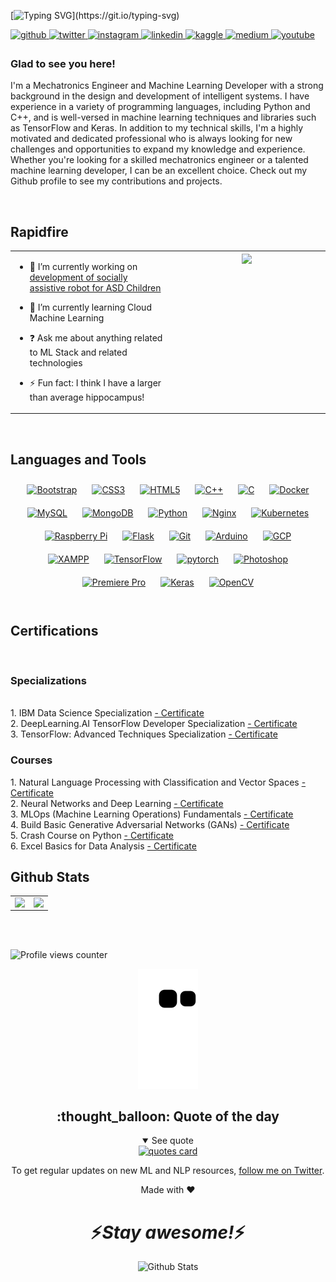 [![Typing SVG](https://readme-typing-svg.demolab.com?font=Fira+Code&pause=1000&color=F7F7F7&width=435&lines=Hey+%F0%9F%91%8B%2C+I'm+Safiullah+Rahu!)](https://git.io/typing-svg)



<a href="https://github.com/Safiullah-Rahu" target="_blank">
<img src=https://img.shields.io/badge/github-%2324292e.svg?&style=for-the-badge&logo=github&logoColor=white alt=github style="margin-bottom: 5px;" />
</a>
<a href="https://twitter.com/safiullah_rahu" target="_blank">
<img src=https://img.shields.io/badge/twitter-%2300acee.svg?&style=for-the-badge&logo=twitter&logoColor=white alt=twitter style="margin-bottom: 5px;" />
</a>
<a href="https://instagram.com/safiullahrahu" target="_blank">
<img src=https://img.shields.io/badge/instagram-%23000000.svg?&style=for-the-badge&logo=instagram&logoColor=white alt=instagram style="margin-bottom: 5px;" />
</a>
<a href="https://linkedin.com/in/safiullahrahu" target="_blank">
<img src=https://img.shields.io/badge/linkedin-%231E77B5.svg?&style=for-the-badge&logo=linkedin&logoColor=white alt=linkedin style="margin-bottom: 5px;" />
</a>
<a href="https://www.kaggle.com/safiullahrahu" target="_blank">
<img src=https://img.shields.io/badge/kaggle-%2344BAE8.svg?&style=for-the-badge&logo=kaggle&logoColor=white alt=kaggle style="margin-bottom: 5px;" />
</a>
<a href="https://medium.com/@safiullahrahu1555" target="_blank">
<img src=https://img.shields.io/badge/medium-%23292929.svg?&style=for-the-badge&logo=medium&logoColor=white alt=medium style="margin-bottom: 5px;" />
</a>
<a href="https://www.youtube.com/channel/UC-Ypfa4T7-XBDQYJwfBE7zQ" target="_blank">
<img src=https://img.shields.io/badge/youtube-%23EE4831.svg?&style=for-the-badge&logo=youtube&logoColor=white alt=youtube style="margin-bottom: 5px;" />
</a>  
  



### Glad to see you here!  
I'm a Mechatronics Engineer and Machine Learning Developer with a strong background in the design and development of intelligent systems. I have experience in a variety of programming languages, including Python and C++, and is well-versed in machine learning techniques and libraries such as TensorFlow and Keras. In addition to my technical skills, I'm a highly motivated and dedicated professional who is always looking for new challenges and opportunities to expand my knowledge and experience. Whether you're looking for a skilled mechatronics engineer or a talented machine learning developer, I can be an excellent choice. Check out my Github profile to see my contributions and projects.  
  

<br/>  


## Rapidfire  
<table><tr><td valign="top" width="50%">

- 🔭 I’m currently working on [development of socially assistive robot for ASD Children](https://github.com/rishavanand/github-profilinator)  
  

- 🌱 I’m currently learning Cloud Machine Learning  
  

- ❓ Ask me about anything related to ML Stack and related technologies  
  

- ⚡ Fun fact: I think I have a larger than average hippocampus!  


</td><td valign="top" width="50%">

<div align="center" bg_color="0000000">
<img src="https://github.com/mayankchaudhary26/Cool-Readme-ideas/blob/master/data/lofi.gif" align="center" style="width: 100%" />
<!--<img src="https://rishavanand.github.io/static/images/greetings.gif" align="center" style="width: 100%" /> -->
</div>  


</td></tr></table>  

<br/>  


## Languages and Tools  
<div align="center">  
<a href="https://getbootstrap.com/docs/3.4/javascript/" target="_blank"><img style="margin: 10px" src="https://profilinator.rishav.dev/skills-assets/bootstrap-plain.svg" alt="Bootstrap" height="25" /></a>  
<a href="https://www.w3schools.com/css/" target="_blank"><img style="margin: 10px" src="https://profilinator.rishav.dev/skills-assets/css3-original-wordmark.svg" alt="CSS3" height="25" /></a>  
<a href="https://en.wikipedia.org/wiki/HTML5" target="_blank"><img style="margin: 10px" src="https://profilinator.rishav.dev/skills-assets/html5-original-wordmark.svg" alt="HTML5" height="25" /></a>  
<a href="https://www.cplusplus.com/" target="_blank"><img style="margin: 10px" src="https://profilinator.rishav.dev/skills-assets/cplusplus-original.svg" alt="C++" height="25" /></a>  
<a href="https://www.cprogramming.com/" target="_blank"><img style="margin: 10px" src="https://profilinator.rishav.dev/skills-assets/c-original.svg" alt="C" height="25" /></a>  
<a href="https://www.docker.com/" target="_blank"><img style="margin: 10px" src="https://profilinator.rishav.dev/skills-assets/docker-original-wordmark.svg" alt="Docker" height="25" /></a>  
<a href="https://www.mysql.com/" target="_blank"><img style="margin: 10px" src="https://profilinator.rishav.dev/skills-assets/mysql-original-wordmark.svg" alt="MySQL" height="25" /></a>  
<a href="https://www.mongodb.com/" target="_blank"><img style="margin: 10px" src="https://profilinator.rishav.dev/skills-assets/mongodb-original-wordmark.svg" alt="MongoDB" height="25" /></a>  
<a href="https://www.python.org/" target="_blank"><img style="margin: 10px" src="https://profilinator.rishav.dev/skills-assets/python-original.svg" alt="Python" height="25" /></a>  
<a href="https://www.nginx.com/" target="_blank"><img style="margin: 10px" src="https://profilinator.rishav.dev/skills-assets/nginx-original.svg" alt="Nginx" height="25" /></a>  
<a href="https://kubernetes.io/" target="_blank"><img style="margin: 10px" src="https://profilinator.rishav.dev/skills-assets/kubernetes-icon.svg" alt="Kubernetes" height="25" /></a>  
<a href="https://www.raspberrypi.org/" target="_blank"><img style="margin: 10px" src="https://profilinator.rishav.dev/skills-assets/raspberrypi.png" alt="Raspberry Pi" height="25" /></a>  
<a href="https://flask.palletsprojects.com/" target="_blank"><img style="margin: 10px" src="https://profilinator.rishav.dev/skills-assets/flask.png" alt="Flask" height="25" /></a>  
<a href="https://github.com/" target="_blank"><img style="margin: 10px" src="https://profilinator.rishav.dev/skills-assets/git-scm-icon.svg" alt="Git" height="25" /></a>  
<a href="https://www.arduino.cc/" target="_blank"><img style="margin: 10px" src="https://profilinator.rishav.dev/skills-assets/arduino.png" alt="Arduino" height="25" /></a>  
<a href="https://cloud.google.com/" target="_blank"><img style="margin: 10px" src="https://profilinator.rishav.dev/skills-assets/google_cloud-icon.svg" alt="GCP" height="25" /></a>  
<a href="https://www.apachefriends.org/" target="_blank"><img style="margin: 10px" src="https://profilinator.rishav.dev/skills-assets/xampp.png" alt="XAMPP" height="25" /></a>  
<a href="https://www.tensorflow.org/" target="_blank"><img style="margin: 10px" src="https://profilinator.rishav.dev/skills-assets/tensorflow-icon.svg" alt="TensorFlow" height="25" /></a>  
<a href="https://pytorch.org/" target="_blank"><img style="margin: 10px" src="https://profilinator.rishav.dev/skills-assets/pytorch-icon.svg" alt="pytorch" height="25" /></a>  
<a href="https://www.adobe.com/in/products/photoshop.html" target="_blank"><img style="margin: 10px" src="https://profilinator.rishav.dev/skills-assets/photoshop-plain.svg" alt="Photoshop" height="25" /></a>  
<a href="https://www.adobe.com/in/products/premiere.html" target="_blank"><img style="margin: 10px" src="https://profilinator.rishav.dev/skills-assets/adobepremierepro.png" alt="Premiere Pro" height="25" /></a>  
<a href="https://keras.io/" target="_blank"><img style="margin: 10px" src="https://profilinator.rishav.dev/skills-assets/keras.png" alt="Keras" height="25" /></a>  
<a href="https://opencv.org/" target="_blank"><img style="margin: 10px" src="https://profilinator.rishav.dev/skills-assets/opencv-icon.svg" alt="OpenCV" height="25" /></a>  
</div>  

<br/>  

<h2> Certifications </h2><br/>
<h3> Specializations </h3><br/>
1. IBM Data Science Specialization <a href="https://www.coursera.org/account/accomplishments/specialization/certificate/2FGDUXCH8MYK">- Certificate</a> <br/>
2. DeepLearning.AI TensorFlow Developer Specialization <a href="https://www.coursera.org/account/accomplishments/specialization/certificate/JNRT2D4TWRT8">- Certificate</a><br/>
3. TensorFlow: Advanced Techniques Specialization <a href="https://www.coursera.org/account/accomplishments/specialization/certificate/9KLMYVYMZDSH">- Certificate</a><br/>
<h3> Courses </h3>
1. Natural Language Processing with Classification and Vector Spaces <a href="https://www.coursera.org/account/accomplishments/certificate/LCM8JZRXJ8ZH">- Certificate</a> <br/>
2. Neural Networks and Deep Learning <a href="https://www.coursera.org/account/accomplishments/certificate/LGB9YG5WZXY8">- Certificate</a><br/>
3. MLOps (Machine Learning Operations) Fundamentals <a href="https://www.coursera.org/account/accomplishments/certificate/FUBLW5AHVPFV">- Certificate</a><br/>
4. Build Basic Generative Adversarial Networks (GANs) <a href="https://www.coursera.org/account/accomplishments/certificate/BAGMME48Y2Y2">- Certificate</a> <br/>
5. Crash Course on Python <a href="https://www.coursera.org/account/accomplishments/certificate/8MA8HL3VGW6E">- Certificate</a><br/>
6. Excel Basics for Data Analysis <a href="https://www.coursera.org/account/accomplishments/certificate/FBT9U2NH9S5M">- Certificate</a><br/>

## Github Stats  
<table><tr><td valign="top" width="50%">

<img src="https://github-readme-stats.vercel.app/api?username=safiullah-rahu&show_icons=true&count_private=true&hide_border=true&bg_color=00000000" align="left" style="width: 100%" />

</td><td valign="top" width="50%">

<img src="https://github-readme-stats.vercel.app/api/top-langs/?username=safiullah-rahu&hide_border=true&layout=compact&bg_color=00000000" align="left" style="width: 100%" />

</td></tr></table>  

<br/>  

  

<br/>  

![Profile views counter](https://komarev.com/ghpvc/?username=safiullah-rahu&&style=flat-square&bg_color=00000000)  

<div align="center"><img alt="github contribution snake animation" src="https://github.com/Carol42/Carol42/blob/output/github-contribution-grid-snake.svg">  </div>
<div align="center">
  <h2>:thought_balloon: Quote of the day</h2>
<details open>
    <summary>See quote</summary>
    <a href="https://github.com/piyushsuthar/github-readme-quotes">
        <img src="https://quotes-github-readme.vercel.app/api?type=horizontal&theme=tokyonight" alt="quotes card">
    </a>
</details>
</div> 

<p align="center">To get regular updates on new ML and NLP resources, <a href="https://twitter.com/safiullah_rahu">follow me on Twitter</a>.</p>
<p align="center">Made with ❤️</p>

<h1 align='center'>⚡️<i>Stay awesome!</i>⚡️</h1>
<p align="center">
        <img src="https://raw.githubusercontent.com/mayhemantt/mayhemantt/Update/svg/Bottom.svg" alt="Github Stats" />
</p>
